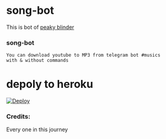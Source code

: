 # song-bot

This is bot of [peaky blinder](https://t.me/no_ones_like_me)

### song-bot
```
You can download youtube to MP3 from telegram bot #musics
with & without commands
```

# depoly to heroku 

[![Deploy](https://www.herokucdn.com/deploy/button.svg)](https://heroku.com/deploy?template=https://github.com/PEAKY-BLINDER-TG/MCnew)

### Credits: 
Every one in this journey
